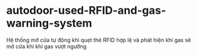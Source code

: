 # autodoor-used-RFID-and-gas-warning-system
Hệ thống mở cửa tự động khi quẹt thẻ RFID hợp lệ và phát hiện khí gas sẽ mở cửa khi khí gas vượt ngưỡng
